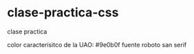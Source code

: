 # clase-practica-css
clase practica

color caracterísitco de la UAO: #9e0b0f
fuente roboto san serif
